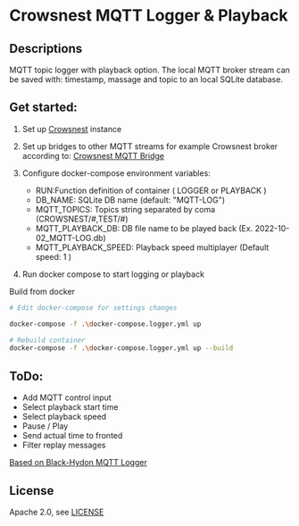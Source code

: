 # Crowsnest MQTT Logger & Playback

## Descriptions

MQTT topic logger with playback option. The local MQTT broker stream can be saved with: timestamp, massage and topic to an local SQLite database.

## Get started:

1. Set up [Crowsnest](https://github.com/MO-RISE/crowsnest) instance
2. Set up bridges to other MQTT streams for example Crowsnest broker according to: [Crowsnest MQTT Bridge](https://github.com/MO-RISE/crowsnest-bridge-mqtt/tree/8b980ddd6c224694dd0b3cce66a9e2a5bff23f8c)
3. Configure docker-compose environment variables:

   - RUN:Function definition of container ( LOGGER or PLAYBACK )
   - DB_NAME: SQLite DB name (default: "MQTT-LOG")
   - MQTT_TOPICS: Topics string separated by coma (CROWSNEST/#,TEST/#)
   - MQTT_PLAYBACK_DB: DB file name to be played back (Ex. 2022-10-02_MQTT-LOG.db)
   - MQTT_PLAYBACK_SPEED: Playback speed multiplayer (Default speed: 1 )

4. Run docker compose to start logging or playback

Build from docker

```bash
# Edit docker-compose for settings changes

docker-compose -f .\docker-compose.logger.yml up

# Rebuild container
docker-compose -f .\docker-compose.logger.yml up --build

```

## ToDo:

- Add MQTT control input
- Select playback start time
- Select playback speed
- Pause / Play
- Send actual time to fronted
- Filter replay messages

[Based on Black-Hydon MQTT Logger](https://github.com/Blake-Haydon/mqtt-logger)

## License

Apache 2.0, see [LICENSE](./LICENSE)
